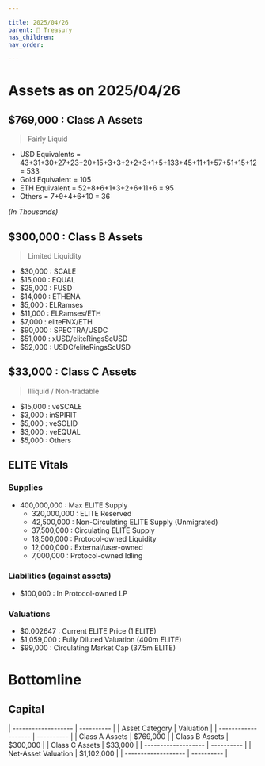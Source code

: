 ```yaml
---

title: 2025/04/26
parent: 👑 Treasury
has_children:
nav_order:

---
```


# Assets as on 2025/04/26

## $769,000 : Class A Assets
> Fairly Liquid

- USD Equivalents = 43+31+30+27+23+20+15+3+3+2+2+3+1+5+133+45+11+1+57+51+15+12 = 533
- Gold Equivalent = 105
- ETH Equivalent = 52+8+6+1+3+2+6+11+6 = 95
- Others = 7+9+4+6+10 = 36

*(In Thousands)*

## $300,000 : Class B Assets
> Limited Liquidity

- $30,000	: SCALE
- $15,000	: EQUAL
- $25,000	: FUSD
- $14,000	: ETHENA
- $5,000	: ELRamses
- $11,000	: ELRamses/ETH
- $7,000	: eliteFNX/ETH
- $90,000	: SPECTRA/USDC
- $51,000	: xUSD/eliteRingsScUSD
- $52,000	: USDC/eliteRingsScUSD


## $33,000 : Class C Assets
> Illiquid / Non-tradable

- $15,000	: veSCALE
- $3,000	: inSPIRIT
- $5,000	: veSOLID
- $3,000	: veEQUAL
- $5,000	: Others

## ELITE Vitals
### Supplies
- 400,000,000 : Max ELITE Supply
  - 320,000,000 : ELITE Reserved
  -  42,500,000	: Non-Circulating ELITE Supply (Unmigrated)
  -  37,500,000	: Circulating ELITE Supply
    -  18,500,000	: Protocol-owned Liquidity
    -  12,000,000	: External/user-owned
    -   7,000,000	: Protocol-owned Idling

### Liabilities (against assets)
- $100,000	: In Protocol-owned LP

### Valuations
- $0.002647		: Current ELITE Price (1 ELITE)
- $1,059,000	: Fully Diluted Valuation (400m ELITE)
-    $99,000	: Circulating Market Cap (37.5m ELITE)

# Bottomline
## Capital

| ------------------- | ---------- |
| Asset Category      |  Valuation |
| ------------------- | ---------- |
| Class A Assets      |   $769,000 |
| Class B Assets      |   $300,000 |
| Class C Assets      |    $33,000 |
| ------------------- | ---------- |
| Net-Asset Valuation | $1,102,000 |
| ------------------- | ---------- |
